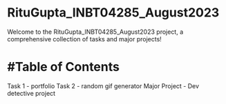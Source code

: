 # RituGupta_INBT04285_August2023
Welcome to the RituGupta_INBT04285_August2023 project, a comprehensive collection of tasks and major projects!

# #Table of Contents

Task 1 - portfolio
Task 2 - random gif generator
Major Project - Dev detective project
